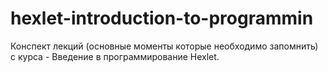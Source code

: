 # hexlet-introduction-to-programmin
Конспект лекций (основные моменты которые необходимо запомнить) с курса - Введение в программирование Hexlet.
